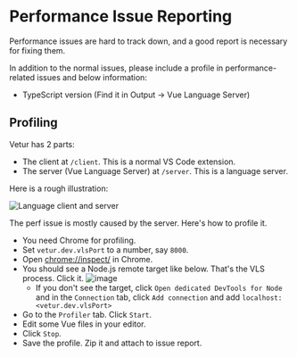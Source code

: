 # Performance Issue Reporting

Performance issues are hard to track down, and a good report is necessary for fixing them.

In addition to the normal issues, please include a profile in performance-related issues and below information:

- TypeScript version (Find it in Output -> Vue Language Server)

## Profiling

Vetur has 2 parts:

- The client at `/client`. This is a normal VS Code extension.
- The server (Vue Language Server) at `/server`. This is a language server.

Here is a rough illustration:

![Language client and server](https://code.visualstudio.com/assets/api/language-extensions/language-server-extension-guide/lsp-illustration.png)

The perf issue is mostly caused by the server. Here's how to profile it.

- You need Chrome for profiling.
- Set `vetur.dev.vlsPort` to a number, say `8000`.
- Open [chrome://inspect/](chrome://inspect/) in Chrome.
- You should see a Node.js remote target like below. That's the VLS process. Click it.
    ![image](https://user-images.githubusercontent.com/4033249/56996577-d61d0c00-6b59-11e9-85f0-29dc15e2e2aa.png)
    - If you don't see the target, click `Open dedicated DevTools for Node` and in the `Connection` tab, click `Add connection` and add `localhost:<vetur.dev.vlsPort>`
- Go to the `Profiler` tab. Click `Start`.
- Edit some Vue files in your editor.
- Click `Stop`.
- Save the profile. Zip it and attach to issue report.
